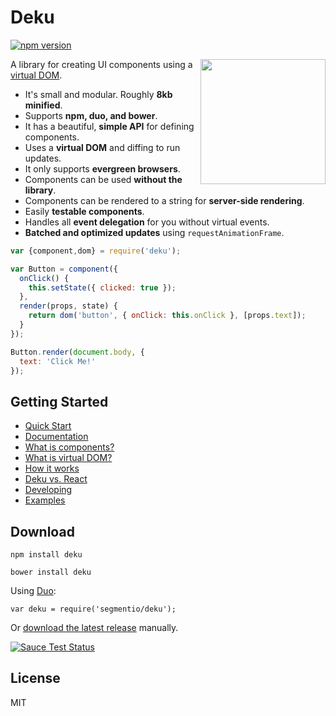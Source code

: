# Deku

[![npm version](https://badge.fury.io/js/deku.svg)](http://badge.fury.io/js/deku)

<img  width="200" align="right" src="https://i.cloudup.com/fDqKHg1ude.png" />

A library for creating UI components using a [virtual DOM](https://github.com/segmentio/deku/blob/master/docs/virtual-dom.md).

* It's small and modular. Roughly **8kb minified**. 
* Supports **npm, duo, and bower**.
* It has a beautiful, **simple API** for defining components.
* Uses a **virtual DOM** and diffing to run updates.
* It only supports **evergreen browsers**.
* Components can be used **without the library**.
* Components can be rendered to a string for **server-side rendering**.
* Easily **testable components**.
* Handles all **event delegation** for you without virtual events.
* **Batched and optimized updates** using `requestAnimationFrame`.

```js
var {component,dom} = require('deku');

var Button = component({
  onClick() {
    this.setState({ clicked: true });
  },
  render(props, state) {
    return dom('button', { onClick: this.onClick }, [props.text]);
  }
});

Button.render(document.body, {
  text: 'Click Me!'
});
```

## Getting Started

* [Quick Start](https://github.com/segmentio/deku/tree/master/docs/quick-start.md)
* [Documentation](https://github.com/segmentio/deku/tree/master/docs)
* [What is components?](https://github.com/segmentio/deku/blob/master/docs/components.md)
* [What is virtual DOM?](https://github.com/segmentio/deku/blob/master/docs/virtual-dom.md)
* [How it works](https://github.com/segmentio/deku/blob/master/docs/how-it-works.md)
* [Deku vs. React](https://github.com/segmentio/deku/blob/master/docs/react.md)
* [Developing](https://github.com/segmentio/deku/tree/master/docs/dev.md)
* [Examples](https://github.com/segmentio/deku/tree/master/examples)

## Download

```
npm install deku
```
```
bower install deku
```

Using [Duo](https://github.com/duojs/duo): 

```
var deku = require('segmentio/deku');
```

Or [download the latest release](https://github.com/segmentio/deku/tree/master/dist) manually.

[![Sauce Test Status](https://saucelabs.com/browser-matrix/deku.svg)](https://saucelabs.com/u/deku)

## License

MIT